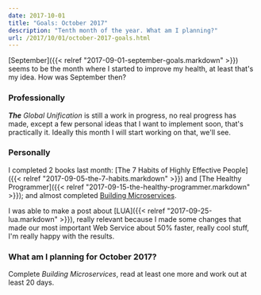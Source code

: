 ```yaml
---
date: 2017-10-01
title: "Goals: October 2017"
description: "Tenth month of the year. What am I planning?"
url: /2017/10/01/october-2017-goals.html
---
```


[September]({{< relref "2017-09-01-september-goals.markdown" >}}) seems to be the month where I started to improve my health, at least that's my idea. How was September then?

### Professionally

_**The** Global Unification_ is still a work in progress, no real progress has made, except a few personal ideas that I want to implement soon, that's practically it. Ideally this month I will start working on that, we'll see.

### Personally

I completed 2 books last month: [The 7 Habits of Highly Effective People]({{< relref "2017-09-05-the-7-habits.markdown" >}}) and [The Healthy Programmer]({{< relref "2017-09-15-the-healthy-programmer.markdown" >}}); and almost completed [Building Microservices](https://smile.amazon.com/gp/product/1491950358/).

I was able to make a post about [LUA]({{< relref "2017-09-25-lua.markdown" >}}), really relevant because I made some changes that made our most important Web Service about 50% faster, really cool stuff, I'm really happy with the results.

### What am I planning for October 2017?

Complete _Building Microservices_, read at least one more and work out at least 20 days.
